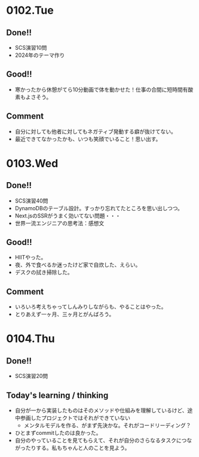 # 0102.Tue
## Done!!
- SCS演習10問
- 2024年のテーマ作り

## Good!!
- 寒かったから休憩がてら10分動画で体を動かせた！仕事の合間に短時間有酸素もよさそう。

## Comment
- 自分に対しても他者に対してもネガティブ発動する癖が抜けてない。
- 最近できてなかったかも、いつも笑顔でいること！思い出す。

# 0103.Wed
## Done!!
- SCS演習40問
- DynamoDBのテーブル設計。すっかり忘れてたところを思い出しつつ。
- Next.jsのSSRがうまく効いてない問題・・・
- 世界一流エンジニアの思考法：感想文

## Good!!
- HIITやった。
- 夜、外で食べるか迷ったけど家で自炊した、えらい。
- デスクの拭き掃除した。

## Comment
- いろいろ考えちゃってしんみりしながらも、やることはやった。
- とりあえず一ヶ月、三ヶ月とがんばろう。

# 0104.Thu
## Done!!
- SCS演習20問

## Today's learning / thinking
- 自分が一から実装したものはそのメソッドや仕組みを理解しているけど、途中参画したプロジェクトではそれができていない
    - メンタルモデルを作る、がまず先決かな。それがコードリーディング？
- ひとまずcommitしたのは良かった。
- 自分のやっていることを見てもらえて、それが自分のさらなるタスクにつながったりする。私もちゃんと人のことを見よう。
